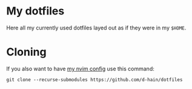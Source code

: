 # My dotfiles

Here all my currently used dotfiles layed out as if they were in my `$HOME`.

# Cloning

If you also want to have [my nvim config](https://github.com/d-hain/init.lua) use this command:
```shell
git clone --recurse-submodules https://github.com/d-hain/dotfiles
```

